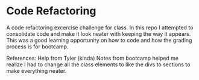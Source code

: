 
# Code Refactoring

A code refactoring excercise challenge for class. In this repo I attempted to consolidate code and make it look neater with keeping the way it appears. This was a good learning opportunity on how to code and how the grading process is for bootcamp.

References:
Help from Tyler (kinda)
Notes from bootcamp helped me realize I had to change all the class elements to like the divs to sections to make everything neater.
